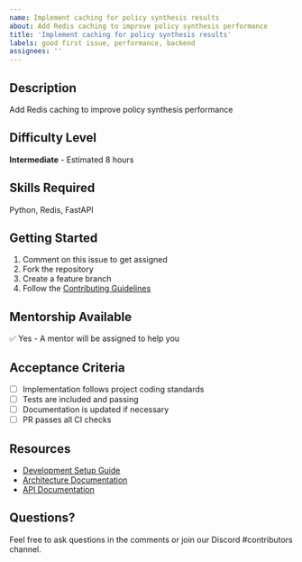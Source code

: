 ```yaml
---
name: Implement caching for policy synthesis results
about: Add Redis caching to improve policy synthesis performance
title: 'Implement caching for policy synthesis results'
labels: good first issue, performance, backend
assignees: ''
---
```

<!-- Constitutional Hash: cdd01ef066bc6cf2 -->


## Description
Add Redis caching to improve policy synthesis performance

## Difficulty Level
**Intermediate** - Estimated 8 hours

## Skills Required
Python, Redis, FastAPI

## Getting Started
1. Comment on this issue to get assigned
2. Fork the repository
3. Create a feature branch
4. Follow the [Contributing Guidelines](../CONTRIBUTING.md)

## Mentorship Available
✅ Yes - A mentor will be assigned to help you

## Acceptance Criteria
- [ ] Implementation follows project coding standards
- [ ] Tests are included and passing
- [ ] Documentation is updated if necessary
- [ ] PR passes all CI checks

## Resources
- [Development Setup Guide](../docs/development/setup.md)
- [Architecture Documentation](../docs/architecture/)
- [API Documentation](../docs/api/)

## Questions?
Feel free to ask questions in the comments or join our Discord #contributors channel.
